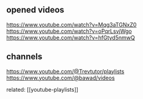 ## opened videos
https://www.youtube.com/watch?v=Mqg3aTGNxZ0
https://www.youtube.com/watch?v=oPqrLsvjWgo
https://www.youtube.com/watch?v=hfGtyd5nmwQ


## channels
https://www.youtube.com/@Trevtutor/playlists
https://www.youtube.com/@bawad/videos

related:
	[[youtube-playlists]]